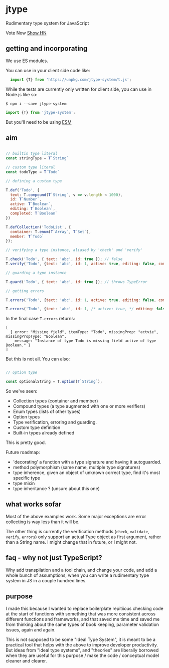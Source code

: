 # jtype

Rudimentary type system for JavaScript

Vote Now [Show HN](https://news.ycombinator.com/item?id=17723268)

## getting and incorporating

We use ES modules.

You can use in your client side code like:

```JavaScript
  import {T} from 'https://unpkg.com/jtype-system/t.js';
```

While the tests are currently only written for client side, you can use in Node.js like so:

```shell
$ npm i --save jtype-system
```

```JavaScript
import {T} from 'jtype-system';
```

But you'll need to be using [ESM](https://www.npmjs.com/package/esm)

## aim

```javascript

// builtin type literal
const stringType = T`String`

// custom type literal
const todoType = T`Todo`

// defining a custom type

T.def('Todo', {
  text: T.compound(T`String`, v => v.length < 1000),
  id: T`Number`,
  active: T`Boolean`,
  editing: T`Boolean`,
  completed: T`Boolean`
})

T.defCollection('TodoList', {
  container: T.enum(T`Array`, T`Set`), 
  member: T`Todo`
});

// verifying a type instance, aliased by 'check' and 'verify'

T.check('Todo', { text: 'abc', id: true }); // false
T.verify('Todo', {text: 'abc', id: 1, active: true, editing: false, completed: false}); // true

// guarding a type instance

T.guard('Todo', { text: 'abc', id: true }); // throws TypeError

// getting errors

T.errors('Todo', {text: 'abc', id: 1, active: true, editing: false, completed: false}); // []

T.errors('Todo', {text: 'abc', id: 1, /* active: true, */ editing: false, completed: false}); // []
```

In the final case `T.errors` returns:

```
[
  { error: "Missing field", itemType: "Todo", missingProp: "actvie", missingPropType: "Boolean",
    message: "Instance of type Todo is missing field active of type Boolean." }
]
```

But this is not all. You can also:

```JavaScript

// option type

const optionalString = T.option(T`String`);
```

So we've seen:

- Collection types (container and member)
- Compound types (a type augmented with one or more verifiers)
- Enum types (lists of other types)
- Option types 
- Type verification, erroring and guarding.
- Custom type definition
- Built-in types already defined

This is pretty good. 

Future roadmap:

- 'decorating' a function with a type signature and having it autoguarded.
- method polymorphism (same name, multiple type signatures)
- type inherence, given an object of unknown correct type, find it's most specific type
- type mixin
- type inheritance ? (unsure about this one)

## what works sofar

Most of the above examples work. Some major exceptions are error collecting is way less than it will be.

The other thing is currently the verification methods (`check`, `validate`, `verify`, `errors`) only support an actual
Type object as first argument, rather than a String name. I might change that in future, or I might not. 

## faq - why not just TypeScript?

Why add transpilation and a tool chain, and change your code, and add a whole bunch of assumptions, 
when you can write a rudimentary type system in JS in a couple hundred lines.

## purpose

I made this because I wanted to replace boilerplate repitiious checking code at the start of functions with 
something that was more consistent across different functions and frameworks, and that saved me time and saved me from thinking about the same types of book keeping, parameter validation issues, again and again.

This is not supposed to be some "Ideal Type System", it is meant to be a practical tool that helps with the above to improve developer productivity. But ideas from "Ideal type systems", and "theories" are liberally borrowed when they are useful for this purpose / make the code / conceptual model cleaner and clearer. 


